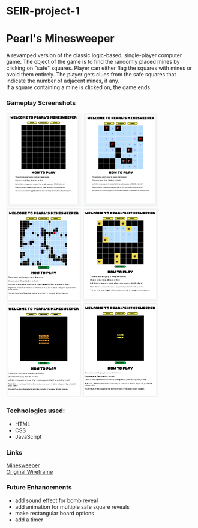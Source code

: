 # SEIR-project-1

# Pearl's Minesweeper
A revamped version of the classic logic-based, single-player computer game. The object of the game is to find the randomly placed mines by clicking on "safe" squares. Player can either flag the squares with mines or avoid them entirely. The player gets clues from the safe squares that indicate the number of adjacent mines, if any.  
If a square containing a mine is clicked on, the game ends.  

### Gameplay Screenshots
<p>
    <img src="./screenshots/main-screen.png" alt="basic minesweeper board" style="height: 250px; width: 200px;" />
    <img src="./screenshots/mid-game.png" alt="mid-game" style="height: 250px; width: 200px;" />
    <img src="./screenshots/hard-board.png" alt="hard level" style="height: 250px; width: 200px;" />
    <img src="./screenshots/bomb-reveal.png" alt="bomb reveal" style="height: 250px; width: 200px;" />
    <img src="./screenshots/win.png" alt="win message" style="height: 250px; width: 200px;" />
    <img src="./screenshots/lose.png" alt="lose message" style="height: 250px; width: 200px;" />
</p>

### Technologies used:
- HTML
- CSS
- JavaScript

### Links
[Minesweeper](https://pwong09.github.io/SEIR-project-1/)  
[Original Wireframe](https://www.figma.com/file/VjNbEEBTZESgVrJ7cGKZr1/Untitled?node-id=0%3A1)  

### Future Enhancements
- add sound effect for bomb reveal
- add animation for multiple safe square reveals
- make rectangular board options
- add a timer